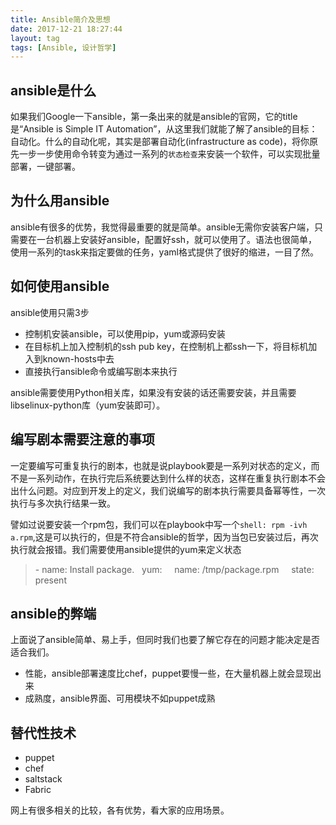 ```yaml
---
title: Ansible简介及思想
date: 2017-12-21 18:27:44
layout: tag
tags: [Ansible, 设计哲学]
---
```


## ansible是什么

如果我们Google一下ansible，第一条出来的就是ansible的官网，它的title是“Ansible is Simple IT Automation”，从这里我们就能了解了ansible的目标：自动化。什么的自动化呢，其实是部署自动化(infrastructure as code)，将你原先一步一步使用命令转变为通过一系列的`状态检查`来安装一个软件，可以实现批量部署，一键部署。

## 为什么用ansible

ansible有很多的优势，我觉得最重要的就是简单。ansible无需你安装客户端，只需要在一台机器上安装好ansible，配置好ssh，就可以使用了。语法也很简单，使用一系列的task来指定要做的任务，yaml格式提供了很好的缩进，一目了然。

<!--more-->

## 如何使用ansible

ansible使用只需3步
- 控制机安装ansible，可以使用pip，yum或源码安装
- 在目标机上加入控制机的ssh pub key，在控制机上都ssh一下，将目标机加入到known-hosts中去
- 直接执行ansible命令或编写剧本来执行

ansible需要使用Python相关库，如果没有安装的话还需要安装，并且需要libselinux-python库（yum安装即可）。

## 编写剧本需要注意的事项

一定要编写可重复执行的剧本，也就是说playbook要是一系列对状态的定义，而不是一系列动作，在执行完后系统要达到什么样的状态，这样在重复执行剧本不会出什么问题。对应到开发上的定义，我们说编写的剧本执行需要具备幂等性，一次执行与多次执行结果一致。

譬如过说要安装一个rpm包，我们可以在playbook中写一个`shell: rpm -ivh a.rpm`,这是可以执行的，但是不符合ansible的哲学，因为当包已安装过后，再次执行就会报错。我们需要使用ansible提供的yum来定义状态
> \- name: Install package.
> &nbsp;   yum:
> &nbsp; &nbsp;      name: /tmp/package.rpm
> &nbsp; &nbsp;      state: present



## ansible的弊端

上面说了ansible简单、易上手，但同时我们也要了解它存在的问题才能决定是否适合我们。

- 性能，ansible部署速度比chef，puppet要慢一些，在大量机器上就会显现出来
- 成熟度，ansible界面、可用模块不如puppet成熟

## 替代性技术

- puppet
- chef
- saltstack
- Fabric

网上有很多相关的比较，各有优势，看大家的应用场景。

